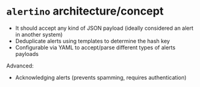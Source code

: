 # `alertino` architecture/concept

* It should accept any kind of JSON payload (ideally considered an alert in another system)
* Deduplicate alerts using templates to determine the hash key
* Configurable via YAML to accept/parse different types of alerts payloads

Advanced:

* Acknowledging alerts (prevents spamming, requires authentication)
